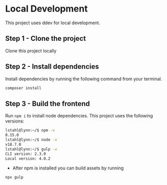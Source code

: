 # Local Development

This project uses ddev for local development.

## Step 1 - Clone the project
Clone this project locally

## Step 2 - Install dependencies
Install dependencies by running the following command from your terminal.
```bash
composer install
```

## Step 3 - Build the frontend
Run `npm i` to install node dependencies. This project uses the following versions:
```bash
lstahl@lynn:~/$ npm -v
8.15.0
lstahl@lynn:~/$ node -v
v18.7.0
lstahl@lynn:~/$ gulp -v
CLI version: 2.3.0
Local version: 4.0.2
```

- After npm is installed you can build assets by running 
```bash
npx gulp
```
